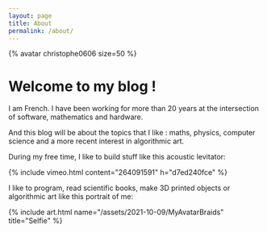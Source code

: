 ```yaml
---
layout: page
title: About
permalink: /about/
---
```


{% avatar christophe0606 size=50 %}
# Welcome to my blog !

I am French. I have been working for more than 20 years at the intersection of software, mathematics and hardware.

And this blog will be about the topics that I like : maths, physics, computer science and a more recent interest in algorithmic art.

During my free time, I like to build stuff like this acoustic levitator:

{% include vimeo.html content="264091591" h="d7ed240fce" %}


I like to program, read scientific books, make 3D printed objects or algorithmic art like this portrait of me:


{% include art.html name="/assets/2021-10-09/MyAvatarBraids" title="Selfie" %}

